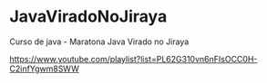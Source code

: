 # JavaViradoNoJiraya
Curso de java - Maratona Java Virado no Jiraya

https://www.youtube.com/playlist?list=PL62G310vn6nFIsOCC0H-C2infYgwm8SWW
